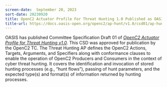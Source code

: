 ```yaml
---
screen-date:  September 20, 2023
sort-date: 20230920
title: OpenC2 Actuator Profile For Threat Hunting 1.0 Published as OASIS Committee Specification Draft
title-url: https://docs.oasis-open.org/openc2/ap-hunt/v1.0/csd01/ap-hunt-v1.0-csd01.html 
---
```

OASIS has published Committee Specification Draft 01 of <a rel="noopener noreferrer" target="_blank"
href="https://docs.oasis-open.org/openc2/ap-hunt/v1.0/csd01/ap-hunt-v1.0-csd01.html">_OpenC2 Actuator Profile for Threat Hunting v1.0_</a>. 
This CSD was approved for publication by the OpenC2 TC. The Threat Hunting AP
defines the OpenC2 Actions, Targets, Arguments, and Specifiers along with
conformance clauses to enable the operation of OpenC2 Producers and Consumers in
the context of cyber threat hunting. It covers the identification and invocation
of stored hunting processes (e.g., “hunt flows”), passing of hunt parameters,
and the expected type(s) and format(s) of information returned by hunting
processes.